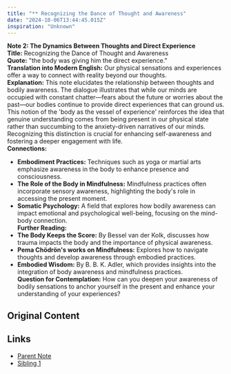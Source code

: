```yaml
---
title: "** Recognizing the Dance of Thought and Awareness"
date: "2024-10-06T13:44:45.015Z"
inspiration: "Unknown"
---
```


  
**Note 2: The Dynamics Between Thoughts and Direct Experience**  
**Title:** Recognizing the Dance of Thought and Awareness  
**Quote:** "the body was giving him the direct experience."  
**Translation into Modern English:** Our physical sensations and experiences offer a way to connect with reality beyond our thoughts.  
**Explanation:** This note elucidates the relationship between thoughts and bodily awareness. The dialogue illustrates that while our minds are occupied with constant chatter—fears about the future or worries about the past—our bodies continue to provide direct experiences that can ground us. This notion of the 'body as the vessel of experience' reinforces the idea that genuine understanding comes from being present in our physical state rather than succumbing to the anxiety-driven narratives of our minds. Recognizing this distinction is crucial for enhancing self-awareness and fostering a deeper engagement with life.  
**Connections:**  
- **Embodiment Practices:** Techniques such as yoga or martial arts emphasize awareness in the body to enhance presence and consciousness.  
- **The Role of the Body in Mindfulness:** Mindfulness practices often incorporate sensory awareness, highlighting the body's role in accessing the present moment.  
- **Somatic Psychology:** A field that explores how bodily awareness can impact emotional and psychological well-being, focusing on the mind-body connection.  
**Further Reading:**  
- **The Body Keeps the Score:** By Bessel van der Kolk, discusses how trauma impacts the body and the importance of physical awareness.  
- **Pema Chödrön's works on Mindfulness:** Explores how to navigate thoughts and develop awareness through embodied practices.  
- **Embodied Wisdom:** By B. B. K. Adler, which provides insights into the integration of body awareness and mindfulness practices.  
**Question for Contemplation:** How can you deepen your awareness of bodily sensations to anchor yourself in the present and enhance your understanding of your experiences?  


## Original Content



## Links

- [Parent Note](/parent-note.md)
- [Sibling 1](/zettel1.md)
